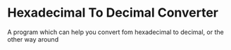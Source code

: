 # Hexadecimal To Decimal Converter
 A program which can help you convert fom hexadecimal to decimal, or the other way around

